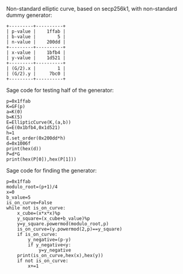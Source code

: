 Non-standard elliptic curve, based on secp256k1, with non-standard dummy generator:
```
+---------+----------+
| p-value |    1ffab |
| b-value |        5 |
| n-value |    200dd |
+---------+----------+
| x-value |    1bfb4 |
| y-value |    1d521 |
+---------+----------+
| (G/2).x |        1 |
| (G/2).y |     7bc0 |
+---------+----------+
```
Sage code for testing half of the generator:
```
p=0x1ffab
K=GF(p)
a=K(0)
b=K(5)
E=EllipticCurve(K,(a,b))
G=E(0x1bfb4,0x1d521)
h=1
E.set_order(0x200dd*h)
d=0x1006f
print(hex(d))
P=d*G
print(hex(P[0]),hex(P[1]))
```
Sage code for finding the generator:
```
p=0x1ffab
modulo_root=(p+1)/4
x=0
b_value=5
is_on_curve=False
while not is_on_curve:
    x_cube=(x*x*x)%p
    y_square=(x_cube+b_value)%p
    y=y_square.powermod(modulo_root,p)
    is_on_curve=(y.powermod(2,p)==y_square)
    if is_on_curve:
        y_negative=(p-y)
        if y_negative<y:
            y=y_negative
    print(is_on_curve,hex(x),hex(y))
    if not is_on_curve:
        x+=1
```
